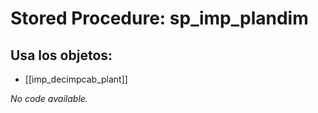 # Stored Procedure: sp_imp_plandim

## Usa los objetos:
- [[imp_decimpcab_plant]]

*No code available.*
